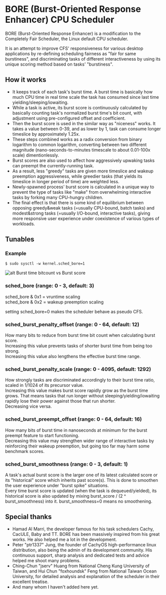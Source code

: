# BORE (Burst-Oriented Response Enhancer) CPU Scheduler

BORE (Burst-Oriented Response Enhancer) is a modification to the Completely Fair Scheduler, the Linux default CPU scheduler.

It is an attempt to improve CFS' responsiveness for various desktop applications by re-defining scheduling fairness as "fair for same burstiness", and discriminating tasks of different interactiveness by using its unique scoring method based on tasks' "burstiness".

## How it works

* It keeps track of each task's burst time. A burst time is basically how much CPU time in real time scale the task has consumed since last time yielding/sleeping/iowaiting.
* While a task is active, its burst score is continuously calculated by basically counting task's normalized burst time's bit count, with adjustment using pre-configured offset and coefficient.
* Then the burst score is used in the similar way as "niceness" works. It takes a value between 0-39, and as lower by 1, task can consume longer timeslice by approximately 1.25x.
* These steps combined works as a radix conversion from binary logarithm to common logarithm, converting between two different magnitude (nano-seconds-to-minutes timescale to about 0.01-100x scale) dimentionlessly.
* Burst scores are also used to affect how aggressively upwaking tasks can preempt the currently-running task.
* As a result, less "greedy" tasks are given more timeslice and wakeup preemption aggressiveness, while greedier tasks (that yields its timeslice in longer period of time) are weighted less.
* Newly-spawned process' burst score is calculated in a unique way to prevent the type of tasks like "make" from overwhelming interactive tasks by forking many CPU-hungry children.
* The final effect is that there is some kind of equilibrium between opposing greedy&weak tasks (=usually CPU-bound, batch tasks) and modest&strong tasks (=usually I/O-bound, interactive tasks), giving more responsive user experience under coexistence of various types of workloads.

## Tunables

### Example
`$ sudo sysctl -w kernel.sched_bore=1`

![alt Burst time bitcount vs Burst score](https://raw.githubusercontent.com/firelzrd/bore-scheduler/main/burst-time-bitcount-vs-burst-score.png)

### sched_bore (range: 0 - 3, default: 3)

sched_bore & 0x1 = vruntime scaling  
sched_bore & 0x2 = wakeup preemption scaling

setting sched_bore=0 makes the scheduler behave as pseudo CFS.

### sched_burst_penalty_offset (range: 0 - 64, default: 12)

How many bits to reduce from burst time bit count when calculating burst score.  
Increasing this value prevents tasks of shorter burst time from being too strong.  
Increasing this value also lengthens the effective burst time range.

### sched_burst_penalty_scale (range: 0 - 4095, default: 1292)

How strongly tasks are discriminated accordingly to their burst time ratio, scaled in 1/1024 of its precursor value.  
Increasing this value makes burst score rapidly grow as the burst time grows. That means tasks that run longer without sleeping/yielding/iowaiting rapidly lose their power against those that run shorter.  
Decreasing vice versa.

### sched_burst_preempt_offset (range: 0 - 64, default: 16)

How many bits of burst time in nanoseconds at minimum for the burst preempt feature to start functioning.  
Decreasing this value may strengthen wider range of interactive tasks by reinforcing their wakeup preemption, but going too far may harm some benchmark scores.  

### sched_burst_smoothness (range: 0 - 3, default: 1)

A task's actual burst score is the larger one of its latest calculated score or its "historical" score which inherits past score(s). This is done to smoothen the user experience under "burst spike" situations.  
Every time burst score is updated (when the task is dequeued/yielded), its historical score is also updated by mixing burst_score / (2 ^ burst_smoothness) into it. burst_smoothness=0 means no smoothening.

## Special thanks

* Hamad Al Marri, the developer famous for his task schedulers Cachy, CacULE, Baby and TT. BORE has been massively inspired from his great works. He also helped me a lot in the development.
* Peter "ptr1337" Jung, the founder of CachyOS high-performance linux distribution, also being the admin of its development community. His continuous support, sharp analysis and dedicated tests and advice helped me shoot many problems.
* Ching-Chun "jserv" Huang from National Cheng Kung University of Taiwan, and Hui Chun "foxhoundsk" Feng from National Taiwan Ocean University, for detailed analysis and explanation of the scheduler in their excellent treatise.
* And many whom I haven't added here yet.


